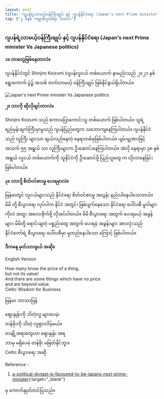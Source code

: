 ```yaml
---
layout: post
title: "ဂျပန်ရဲ့လာမယ့်ဝန်ကြီးချုပ် နှင့် ဂျပန်နိုင်ငံရေး (Japan's next Prime minister Vs Japanese politics)"
tag: ["၃ မိနစ် ကမ္ဘာစီးပွားရေး သတင်း"]
---
```


### ဂျပန်ရဲ့လာမယ့်ဝန်ကြီးချုပ် နှင့် ဂျပန်နိုင်ငံရေး (Japan's next Prime minister Vs Japanese politics)

**၁။ ဘာတွေဖြစ်နေတာလဲ။**

ဂျပန်နိုင်ငံတွင် Shinjiro Koizumi (ဂျပန်လူငယ် တစ်ယောက် နာမည်)သည် ၂၀၂၁ နှစ် ရွေးကောက် ပွဲ၌ အသစ် တက်လာမယ့် ဝန်ကြီးချုပ် ဖြစ်နိုင်ဖွယ်ရှိပါတယ်။
<!-- more -->

<img src="http://drive.google.com/uc?export=view&id=1DXR8oih6bVKgBqovWleCdHp0jBEapEHV" alt="Japan's next Prime minister Vs Japanese politics">

**၂။ ဘာကို ဆိုလိုချင်တာလဲ။**

Shinjiro Koizumi သည် စကားပြောကောင်းသူ တစ်ယောက် ဖြစ်ပါတယ်။
သူရဲ့ရည်မှန်းချက်ကြီးမှာမူသည် ဂျပန်ပြည်တွေက သဘောကျနေကြပါတယ်။
ဂျပန်နိုင်ငံ သည် လူကြီး များသာ ချယ်လည်နေတဲ့ နေရာတစ်ခုဖြစ်ပါတယ်။
ပျမ်းမျှအားဖြင့် အသက် ၅၅ အရွယ် သာ လူကြီးများက ဦးဆောင်းနေကြပါတယ်။
အဲလို နေရာမှာ ၃၈ နှစ် အရွယ် လူငယ် တစ်ယောက်ကို သူနိုင်ငံကို ဦးဆောင်ဖို့
ပြည်သူတွေ က လိုလာနေခြင်းဖြစ်ပါတယ်။

**၃။ ဘာလို့ စိတ်ဝင်စားမှု ပေးရမှာလဲ။**


မြန်မာတွင် လူငယ်များသည် နိုင်ငံရေး စိတ်ဝင်စားမှု အလွန်း နည်းပါနေပါသေးတယ်။
မိမိ တို့ စီးပွားရေး လုပ်ပါက နိုင်ငံ အတွင်း ဖြစ်ပျက်နေသော နိုင်ငံရေး ပေါ်လစီ မူဝါများကိုလဲ အထူး အလေးစိုက်ဖို့ လိုအပ်ပါတယ်။
 မိမိ စီးပွားရေး အတွက် ပေးရမယ့် အခွန်များ၊ မိမိတို့ ရောင်းချတဲ့ ပစ္စည်းတွေ အတွက် ပေးရမဲ့ အခွန်းများ အားလုံးသည် နိုင်ငံတော်ရဲ့
စီးပွားရေး ပေါ်လစီမှာ မူတည်နေပါသော ကြောင့် ဖြစ်ပါတယ်။


**ဒီကနေ့ မှတ်သားဖွယ် အဆို။**

English Version

How many know the price of a thing,<br />
but not its value!<br />
And there are some things which have no price<br />
and are beyond value.<br />
Celtic Wisdom for Business

မြန်မာ ဘာသာပြန်

ဈေးနှုန်းကို သိတဲ့လူ များပေမဲ့၊<br />
တန်ဖိုးကို သိတဲ့ လူရှားလိမ့်မယ်။<br />
တချို့အရာတွေဟာ ဈေးနှုန်း အရ<br />
ဘာမှ မရှိပေမဲ့ တန်ဖိုး မဖြတ်နိုင်ဘူး။<br />
Celtic စီးပွားရေး အဆို


Reference -
1. [a-political-dynast-is-favoured-to-be-japans-next-prime-minister](https://www.economist.com/asia/2019/05/23/a-political-dynast-is-favoured-to-be-japans-next-prime-minister){:target="_blank"}

 မှ ကောက်နှုတ်တင်ပြသည်။

